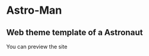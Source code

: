# Astro-Man
Web theme template of a Astronaut
<br>
---
<p>You can preview the site<a href="'>here</a>.</p>
<br>
<!--![004b173f6e3d6843df10114e087f30a8](https://media.giphy.com/media/S99cgkURVO62qemEKM/giphy.gif) -->

